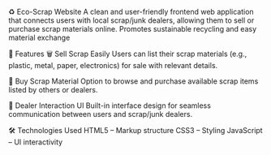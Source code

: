 ♻️ Eco-Scrap Website
A clean and user-friendly frontend web application that connects users with local scrap/junk dealers, allowing them to sell or purchase scrap materials online. Promotes sustainable recycling and easy material exchange


🌟 Features
🗑️ Sell Scrap Easily
Users can list their scrap materials (e.g., plastic, metal, paper, electronics) for sale with relevant details.


🔄 Buy Scrap Material
Option to browse and purchase available scrap items listed by others or dealers.


💬 Dealer Interaction UI
Built-in interface design for seamless communication between users and scrap/junk dealers.


🛠️ Technologies Used
HTML5 – Markup structure
CSS3 – Styling
JavaScript – UI interactivity
